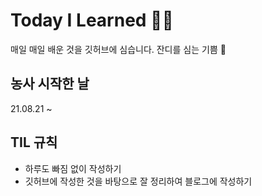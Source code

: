 # Today I Learned 🧑‍🌾
매일 매일 배운 것을 깃허브에 심습니다. 잔디를 심는 기쁨 🌱
## 농사 시작한 날
21.08.21 ~
## TIL 규칙
- 하루도 빠짐 없이 작성하기
- 깃허브에 작성한 것을 바탕으로 잘 정리하여 블로그에 작성하기


